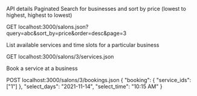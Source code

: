 API details
Paginated Search for businesses and sort by price (lowest to highest, highest to lowest)

GET localhost:3000/salons.json?query=abc&sort_by=price&order=desc&page=3

List available services and time slots for a particular business

GET localhost:3000/salons/3/services.json

Book a service at a business

POST localhost:3000/salons/3/bookings.json
{
 "booking": {
	"service_ids": ["1"]
 },
 "select_days": "2021-11-14",
 "select_time": "10:15 AM"
}
